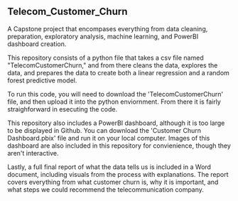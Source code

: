## Telecom_Customer_Churn

A Capstone project that encompases everything from data cleaning, preparation, exploratory analysis, machine learning, and PowerBI dashboard creation.

This repository consists of a python file that takes a csv file named "TelecomCustomerChurn," and from there cleans the data, explores the data, and prepares the data to create both a linear regression and a random forest predictive model.

To run this code, you will need to download the 'TelecomCustomerChurn' file, and then upload it into the python enviornment. From there it is fairly straighforward in esecuting the code. 

This repository also includes a PowerBI dashboard, although it is too large to be displayed in Github. You can download the 'Customer Churn Dashboard.pbix' file and run it on your local computer. Images of this dashboard are also included in this repository for convienience, though they aren't interactive.

Lastly, a full final report of what the data tells us is included in a Word document, including visuals from the process with explanations. The report covers everything from what customer churn is, why it is important, and what steps we could recommend the telecommunication company.
